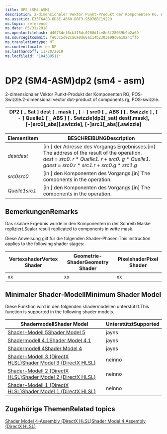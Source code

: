 ```yaml
---
title: DP2 (SM4-ASM)
description: 2-dimensionaler Vektor Punkt-Produkt der Komponenten RG, POS-Swizzle.
ms.assetid: E35F6A8B-6D8E-4660-B0F3-95B76BC19229
ms.topic: reference
ms.date: 05/31/2018
ms.openlocfilehash: d4073def6cb315dc0268d1ce8e3f28039b9b2a69
ms.sourcegitcommit: fe03c5d92ca6a0d66a114b2303e99c0a19241ffb
ms.translationtype: MT
ms.contentlocale: de-DE
ms.lasthandoff: 11/20/2019
ms.locfileid: "104389511"
---
```

# <a name="dp2-sm4---asm"></a><span data-ttu-id="327a4-103">DP2 (SM4-ASM)</span><span class="sxs-lookup"><span data-stu-id="327a4-103">dp2 (sm4 - asm)</span></span>

<span data-ttu-id="327a4-104">2-dimensionaler Vektor Punkt-Produkt der Komponenten RG, POS-Swizzle.</span><span class="sxs-lookup"><span data-stu-id="327a4-104">2-dimensional vector dot-product of components rg, POS-swizzle.</span></span>



| <span data-ttu-id="327a4-105">DP2 \[ \_ Sat \] dest \[ . mask \] , \[ - \] src0 \[ \_ ABS \] \[ . Swizzle \] , \[ - \] Quelle1 \[ \_ ABS \] \[ . Swizzle\]</span><span class="sxs-lookup"><span data-stu-id="327a4-105">dp2\[\_sat\] dest\[.mask\], \[-\]src0\[\_abs\]\[.swizzle\], \[-\]src1\[\_abs\]\[.swizzle\]</span></span> |
|--------------------------------------------------------------------------------------------|



 



| <span data-ttu-id="327a4-106">Element</span><span class="sxs-lookup"><span data-stu-id="327a4-106">Item</span></span>                                                            | <span data-ttu-id="327a4-107">BESCHREIBUNG</span><span class="sxs-lookup"><span data-stu-id="327a4-107">Description</span></span>                                                                                                                    |
|-----------------------------------------------------------------|--------------------------------------------------------------------------------------------------------------------------------|
| <span data-ttu-id="327a4-108"><span id="dest"></span><span id="DEST"></span>*dest*</span><span class="sxs-lookup"><span data-stu-id="327a4-108"><span id="dest"></span><span id="DEST"></span>*dest*</span></span><br/> | <span data-ttu-id="327a4-109">\[in \] der Adresse des Vorgangs Ergebnisses.</span><span class="sxs-lookup"><span data-stu-id="327a4-109">\[in\] The address of the result of the operation.</span></span> <br/> <span data-ttu-id="327a4-110">*dest*  =  *src0. r* \* *Quelle1. r*  +  *src0. g* \* *Quelle1. g*</span><span class="sxs-lookup"><span data-stu-id="327a4-110">*dest* = *src0.r* \* *src1.r* + *src0.g* \* *src1.g*</span></span><br/> |
| <span data-ttu-id="327a4-111"><span id="src0"></span><span id="SRC0"></span>*src0*</span><span class="sxs-lookup"><span data-stu-id="327a4-111"><span id="src0"></span><span id="SRC0"></span>*src0*</span></span><br/> | <span data-ttu-id="327a4-112">\[in \] den Komponenten des Vorgangs.</span><span class="sxs-lookup"><span data-stu-id="327a4-112">\[in\] The components in the operation.</span></span><br/>                                                                             |
| <span data-ttu-id="327a4-113"><span id="src1"></span><span id="SRC1"></span>*Quelle1*</span><span class="sxs-lookup"><span data-stu-id="327a4-113"><span id="src1"></span><span id="SRC1"></span>*src1*</span></span><br/> | <span data-ttu-id="327a4-114">\[in \] den Komponenten des Vorgangs.</span><span class="sxs-lookup"><span data-stu-id="327a4-114">\[in\] The components in the operation.</span></span><br/>                                                                             |



 

## <a name="remarks"></a><span data-ttu-id="327a4-115">Bemerkungen</span><span class="sxs-lookup"><span data-stu-id="327a4-115">Remarks</span></span>

<span data-ttu-id="327a4-116">Das skalare Ergebnis wurde in den Komponenten in der Schreib Maske repliziert.</span><span class="sxs-lookup"><span data-stu-id="327a4-116">Scalar result replicated to components in write mask.</span></span>

<span data-ttu-id="327a4-117">Diese Anweisung gilt für die folgenden Shader-Phasen:</span><span class="sxs-lookup"><span data-stu-id="327a4-117">This instruction applies to the following shader stages:</span></span>



| <span data-ttu-id="327a4-118">Vertexshader</span><span class="sxs-lookup"><span data-stu-id="327a4-118">Vertex Shader</span></span> | <span data-ttu-id="327a4-119">Geometrie-Shader</span><span class="sxs-lookup"><span data-stu-id="327a4-119">Geometry Shader</span></span> | <span data-ttu-id="327a4-120">Pixelshader</span><span class="sxs-lookup"><span data-stu-id="327a4-120">Pixel Shader</span></span> |
|---------------|-----------------|--------------|
| <span data-ttu-id="327a4-121">x</span><span class="sxs-lookup"><span data-stu-id="327a4-121">x</span></span>             | <span data-ttu-id="327a4-122">x</span><span class="sxs-lookup"><span data-stu-id="327a4-122">x</span></span>               | <span data-ttu-id="327a4-123">x</span><span class="sxs-lookup"><span data-stu-id="327a4-123">x</span></span>            |



 

## <a name="minimum-shader-model"></a><span data-ttu-id="327a4-124">Minimaler Shader-Modell</span><span class="sxs-lookup"><span data-stu-id="327a4-124">Minimum Shader Model</span></span>

<span data-ttu-id="327a4-125">Diese Funktion wird in den folgenden shadermodellen unterstützt.</span><span class="sxs-lookup"><span data-stu-id="327a4-125">This function is supported in the following shader models.</span></span>



| <span data-ttu-id="327a4-126">Shadermodell</span><span class="sxs-lookup"><span data-stu-id="327a4-126">Shader Model</span></span>                                              | <span data-ttu-id="327a4-127">Unterstützt</span><span class="sxs-lookup"><span data-stu-id="327a4-127">Supported</span></span> |
|-----------------------------------------------------------|-----------|
| [<span data-ttu-id="327a4-128">Shader-Modell 5</span><span class="sxs-lookup"><span data-stu-id="327a4-128">Shader Model 5</span></span>](d3d11-graphics-reference-sm5.md)        | <span data-ttu-id="327a4-129">ja</span><span class="sxs-lookup"><span data-stu-id="327a4-129">yes</span></span>       |
| [<span data-ttu-id="327a4-130">Shadermodell 4,1</span><span class="sxs-lookup"><span data-stu-id="327a4-130">Shader Model 4.1</span></span>](dx-graphics-hlsl-sm4.md)              | <span data-ttu-id="327a4-131">ja</span><span class="sxs-lookup"><span data-stu-id="327a4-131">yes</span></span>       |
| [<span data-ttu-id="327a4-132">Shadermodell 4</span><span class="sxs-lookup"><span data-stu-id="327a4-132">Shader Model 4</span></span>](dx-graphics-hlsl-sm4.md)                | <span data-ttu-id="327a4-133">ja</span><span class="sxs-lookup"><span data-stu-id="327a4-133">yes</span></span>       |
| [<span data-ttu-id="327a4-134">Shader-Modell 3 (DirectX HLSL)</span><span class="sxs-lookup"><span data-stu-id="327a4-134">Shader Model 3 (DirectX HLSL)</span></span>](dx-graphics-hlsl-sm3.md) | <span data-ttu-id="327a4-135">nein</span><span class="sxs-lookup"><span data-stu-id="327a4-135">no</span></span>        |
| [<span data-ttu-id="327a4-136">Shader-Modell 2 (DirectX HLSL)</span><span class="sxs-lookup"><span data-stu-id="327a4-136">Shader Model 2 (DirectX HLSL)</span></span>](dx-graphics-hlsl-sm2.md) | <span data-ttu-id="327a4-137">nein</span><span class="sxs-lookup"><span data-stu-id="327a4-137">no</span></span>        |
| [<span data-ttu-id="327a4-138">Shader-Modell 1 (DirectX HLSL)</span><span class="sxs-lookup"><span data-stu-id="327a4-138">Shader Model 1 (DirectX HLSL)</span></span>](dx-graphics-hlsl-sm1.md) | <span data-ttu-id="327a4-139">nein</span><span class="sxs-lookup"><span data-stu-id="327a4-139">no</span></span>        |



 

## <a name="related-topics"></a><span data-ttu-id="327a4-140">Zugehörige Themen</span><span class="sxs-lookup"><span data-stu-id="327a4-140">Related topics</span></span>

<dl> <dt>

[<span data-ttu-id="327a4-141">Shader Model 4-Assembly (DirectX HLSL)</span><span class="sxs-lookup"><span data-stu-id="327a4-141">Shader Model 4 Assembly (DirectX HLSL)</span></span>](dx-graphics-hlsl-sm4-asm.md)
</dt> </dl>

 

 





